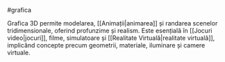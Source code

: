 #grafica 

Grafica 3D permite modelarea, [[Animații|animarea]] și randarea scenelor tridimensionale, oferind profunzime și realism. Este esențială în [[Jocuri video|jocuri]], filme, simulatoare și [[Realitate Virtuală|realitate virtuală]], implicând concepte precum geometrii, materiale, iluminare și camere virtuale.